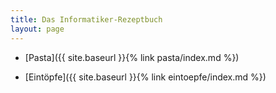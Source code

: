 ```yaml
---
title: Das Informatiker-Rezeptbuch
layout: page
---
```

* [Pasta]({{ site.baseurl }}{% link pasta/index.md %})

* [Eintöpfe]({{ site.baseurl }}{% link eintoepfe/index.md %})